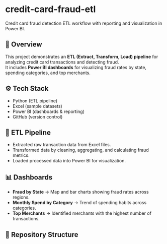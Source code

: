 # credit-card-fraud-etl
Credit card fraud detection ETL workflow with reporting and visualization in Power BI.


## 📌 Overview
This project demonstrates an **ETL (Extract, Transform, Load) pipeline** for analyzing credit card transactions and detecting fraud.  
It includes **Power BI dashboards** for visualizing fraud rates by state, spending categories, and top merchants.

## ⚙️ Tech Stack
- Python (ETL pipeline)
- Excel (sample datasets)
- Power BI (dashboards & reporting)
- GitHub (version control)

## 🚀 ETL Pipeline
- Extracted raw transaction data from Excel files.
- Transformed data by cleaning, aggregating, and calculating fraud metrics.
- Loaded processed data into Power BI for visualization.

## 📊 Dashboards
- **Fraud by State** → Map and bar charts showing fraud rates across regions.  
- **Monthly Spend by Category** → Trend of spending habits across categories.  
- **Top Merchants** → Identified merchants with the highest number of transactions.  

## 📂 Repository Structure
